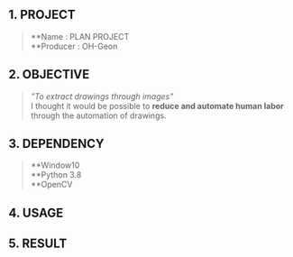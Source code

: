 ## 1. PROJECT
> **Name : PLAN PROJECT     
> **Producer : OH-Geon 

## 2. OBJECTIVE
> *"To extract drawings through images"*    
> I thought it would be possible to **reduce and automate human labor**     
> through the automation of drawings.

## 3. DEPENDENCY
> **Window10    
> **Python 3.8    
> **OpenCV    

## 4. USAGE
> 
>
>

## 5. RESULT
